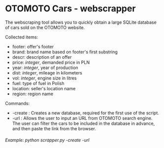 # OTOMOTO Cars - webscrapper

The webscraping tool allows you to quickly obtain a large SQLite database of cars sold on the OTOMOTO website.

Collected items:
- footer: offer's footer 
- brand: brand name based on footer's first substring
- descr: description of an offer
- price: *integer*, demanded price in PLN
- year: *integer*, year of production
- dist: *integer*, mileage in kilometers
- vol: *integer*, engine size in litres
- fuel: type of fuel in Polish
- location: seller's location name
- region: region name

Commands:
 - -create : Creates a new database, required for the first use of the script.
 - -url : Allows the user to input an URL from OTOMOTO search engine. The user can filter the cars to be included in the database in advance, and then paste the link from the browser.

###### Example: *python scrapper.py -create -url*
